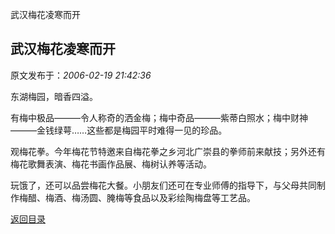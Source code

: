 武汉梅花凌寒而开
## 武汉梅花凌寒而开

 原文发布于：*2006-02-19 21:42:36*

东湖梅园，暗香四溢。

有梅中极品———令人称奇的洒金梅；梅中奇品———紫蒂白照水；梅中财神———金钱绿萼……这些都是梅园平时难得一见的珍品。

观梅花拳。今年梅花节特邀来自梅花拳之乡河北广崇县的拳师前来献技；另外还有梅花歌舞表演、梅花书画作品展、梅树认养等活动。

玩饿了，还可以品尝梅花大餐。小朋友们还可在专业师傅的指导下，与父母共同制作梅醋、梅酒、梅汤圆、腌梅等食品以及彩绘陶梅盘等工艺品。

 

[返回目录](index.html)

